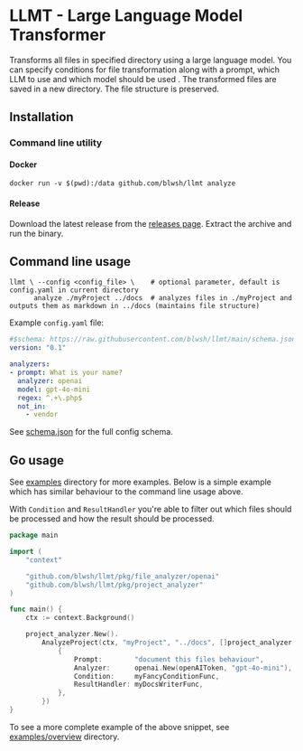 # LLMT - Large Language Model Transformer

Transforms all files in specified directory using a large language model. You can specify conditions for file
transformation along with a prompt, which LLM to use and which model should be used . The transformed files are saved in
a new directory. The file structure is preserved.


## Installation

### Command line utility

#### Docker

```shell
docker run -v $(pwd):/data github.com/blwsh/llmt analyze
```

#### Release

Download the latest release from the [releases page](https://github.com/blwsh/llmt/releases). Extract the archive and run the binary.

## Command line usage

```shell
llmt \ --config <config_file> \    # optional parameter, default is config.yaml in current directory
      analyze ./myProject ../docs  # analyzes files in ./myProject and outputs them as markdown in ../docs (maintains file structure)
```

Example `config.yaml` file:

```yaml
#$schema: https://raw.githubusercontent.com/blwsh/llmt/main/schema.json
version: "0.1"

analyzers:
- prompt: What is your name?
  analyzer: openai
  model: gpt-4o-mini
  regex: ^.+\.php$
  not_in:
    - vendor
```

See [schema.json](schema.json) for the full config schema.

## Go usage

See [examples](examples) directory for more examples. Below is a simple example which has similar behaviour to the command line usage above.

With `Condition` and `ResultHandler` you're able to filter out which files should be processed and how the result should be processed.

```go
package main

import (
	"context"

	"github.com/blwsh/llmt/pkg/file_analyzer/openai"
	"github.com/blwsh/llmt/pkg/project_analyzer"
)

func main() {
	ctx := context.Background()

	project_analyzer.New().
		AnalyzeProject(ctx, "myProject", "../docs", []project_analyzer.FileAnalyzer{
			{
				Prompt:        "document this files behaviour",
				Analyzer:      openai.New(openAIToken, "gpt-4o-mini"),
				Condition:     myFancyConditionFunc,
				ResultHandler: myDocsWriterFunc,
			},
		})
}
```

To see a more complete example of the above snippet, see [examples/overview](examples/overview/main.go) directory.


